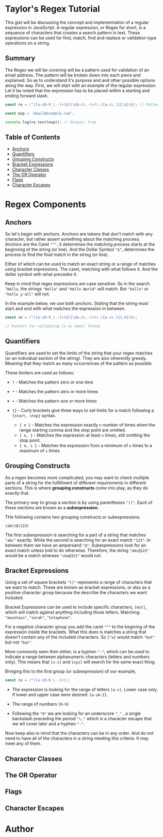 # Taylor's Regex Tutorial

This gist will be discussing the concept and implementation of a regular expression in JavaScript. A regular 
expression, or Regex for short, is a sequence of characters that creates a search pattern in text. 
These expressions can be used for find, match, find and replace or validation type operations on 
a string.

## Summary

The Regex we will be covering will be a pattern used for validation of an email address. The pattern will be broken down into each piece and explained. So as to understand it's purpose and and other possible options along the way. First, we will start with an example of the regular expression. Let it be noted that the expression has to be placed within a starting and ending forward slash.

```js
const re = /^([a-z0-9_\.-]+)@([\da-z\.-]+)\.([a-z\.]{2,6})$/; // Pattern for validating is an email format 

const exp = 'email@example.com';

console.log(re.test(exp)); // Output: true
```

## Table of Contents

- [Anchors](#anchors)
- [Quantifiers](#quantifiers)
- [Grouping Constructs](#grouping-constructs)
- [Bracket Expressions](#bracket-expressions)
- [Character Classes](#character-classes)
- [The OR Operator](#the-or-operator)
- [Flags](#flags)
- [Character Escapes](#character-escapes)

# Regex Components

## Anchors

So let's begin with anchors. Anchors are tokens that don't match with any character, but rather assert something about the matching process. Anchors are the Caret `"^"`, it determines the matching process starts at the beginning of the string (or line). And the Dollar Symbol `"$"`, determines the process to find the final match in the string (or line).

Either of which can be used to match an exact string or a range of matches using bracket expressions. The caret, matching with what follows it. And the dollar symbol with what precedes it. 

Keep in mind that regex expressions are case sensitive. So in the search `^Hello`, the strings `"Hello"` and `"Hello World"` will match. But `"hello"` or `"hello y'all"` will not.  

In the example below, we use both anchors. Stating that the string must start and end with what matches the expression in between.

```js
const re = /^([a-z0-9_\.-]+)@([\da-z\.-]+)\.([a-z\.]{2,6})$/; 

// Pattern for validating is an email format 
```

## Quantifiers

Quantifiers are used to set the limits of the string that your regex matches (or an individual section of the string). They are also inherently greedy. Meaning that they match as many occurrences of the pattern as possible. 

These limiters are used as follows:
- `?` - Matches the pattern zero or one time
- `*` - Matches the pattern zero or more times
- `+` - Matches the pattern one or more times
- `{}` - Curly brackets give three ways to set limits for a match following a `{start, stop}` syntax. 

    - `{ n }` - Matches the expression exactly `n` number of times when the range starting comma and the stop point are omitted.
    - `{ n, }` - Matches the expression at least `n` times, still omitting the stop point.
    - `{ n, s }` - Matches the expression from a minimum of `n` times to a maximum of `s` times. 


## Grouping Constructs

As a regex becomes more complicated, you may want to check multiple parts of a string for the fulfillment of different requirements in different sections. This is where **grouping constructs** come into play, as they do exactly that.

The primary way to group a section is by using parentheses `"()"`. Each of these sections are known as a **subexpression**. 

THe following contains two grouping constructs or subexpressions:
```
(abc)@(123)
``` 
The first subexpression is searching for a part of a string that matches `"abc"` exactly. While the second is searching for an exact match `"123"`. In between them we have an ampersand `"@"`. Subexpressions look for an exact match unless told to do otherwise. Therefore, the string `"abc@123"` would be a match whereas `"cba@321"` would not.

## Bracket Expressions

Using a set of square brackets `"[]"` represents a range of characters that we want to match. These are known as bracket expressions, or also as a positive character group because the describe the characters we want included. 

Bracket Expressions can be used to include specific characters, `[mst]`, which will match against anything including those letters. Matching: `"mountain"`, `"sarah"`, `"telephone"`.

For a negative character group you add the caret `"^"` to the begining of the expression inside the brackets. What this does is matches a string that doesn't contain any of the included characters. So `[^a]` would match `"bot"` but not `"bat"` 

More commonly seen then either, is a hyphen `"-"`, which can be used to indicate a range between alphanumeric characters (letters and numbers only). This means that `[x-z]` and `[xyz]` will search for the same exact thing.

Bringing this to the first group (or subexpression) of our example,

```js
const re = /^([a-z0-9_\.-]+)/; 
```
- The expression is looking for the range of letters `[a-z]`. Lower case only. If lower and upper case were desired: `[a-zA-Z]`.

- The range of numbers `[0-9]`

- Following the `"9"` we are looking for an underscore `"_"` , a single backslash preceding the period `"\."` which is a character escape that we wll cover later and a hyphen `"-"`.

Now keep also in mind that the characters can be in any order. And do not need to have all of the characters in a string meeting this criteria. It may meet any of them.

## Character Classes

## The OR Operator

## Flags

## Character Escapes


# Author
